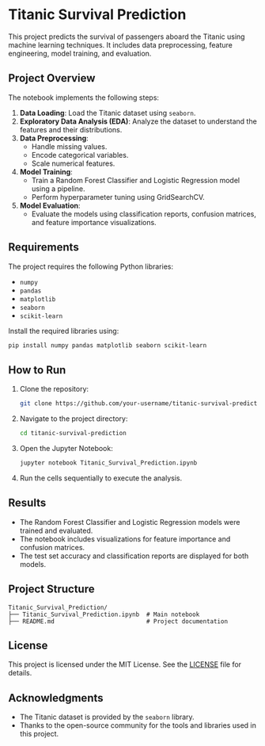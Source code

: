 # Titanic Survival Prediction

This project predicts the survival of passengers aboard the Titanic using machine learning techniques. It includes data preprocessing, feature engineering, model training, and evaluation.

## Project Overview

The notebook implements the following steps:
1. **Data Loading**: Load the Titanic dataset using `seaborn`.
2. **Exploratory Data Analysis (EDA)**: Analyze the dataset to understand the features and their distributions.
3. **Data Preprocessing**:
   - Handle missing values.
   - Encode categorical variables.
   - Scale numerical features.
4. **Model Training**:
   - Train a Random Forest Classifier and Logistic Regression model using a pipeline.
   - Perform hyperparameter tuning using GridSearchCV.
5. **Model Evaluation**:
   - Evaluate the models using classification reports, confusion matrices, and feature importance visualizations.

## Requirements

The project requires the following Python libraries:
- `numpy`
- `pandas`
- `matplotlib`
- `seaborn`
- `scikit-learn`

Install the required libraries using:
```bash
pip install numpy pandas matplotlib seaborn scikit-learn
```

## How to Run

1. Clone the repository:
   ```bash
   git clone https://github.com/your-username/titanic-survival-prediction.git
   ```
2. Navigate to the project directory:
   ```bash
   cd titanic-survival-prediction
   ```
3. Open the Jupyter Notebook:
   ```bash
   jupyter notebook Titanic_Survival_Prediction.ipynb
   ```
4. Run the cells sequentially to execute the analysis.

## Results

- The Random Forest Classifier and Logistic Regression models were trained and evaluated.
- The notebook includes visualizations for feature importance and confusion matrices.
- The test set accuracy and classification reports are displayed for both models.

## Project Structure

```
Titanic_Survival_Prediction/
├── Titanic_Survival_Prediction.ipynb  # Main notebook
├── README.md                          # Project documentation
```

## License

This project is licensed under the MIT License. See the [LICENSE](LICENSE) file for details.

## Acknowledgments

- The Titanic dataset is provided by the `seaborn` library.
- Thanks to the open-source community for the tools and libraries used in this project.
